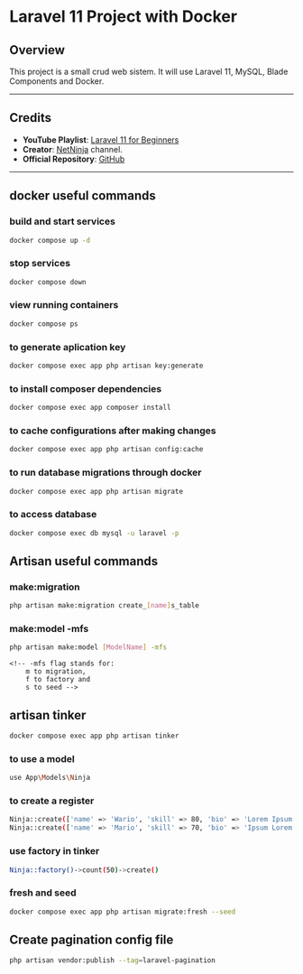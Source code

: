 # Laravel 11 Project with Docker

## Overview
This project is a small crud web sistem. It will use Laravel 11, MySQL, Blade Components and Docker.

---

## Credits
- **YouTube Playlist**: [Laravel 11 for Beginners](https://www.youtube.com/playlist?list=PL4cUxeGkcC9gF5Gez17eHcDIxrpVSBuVt)  
- **Creator**: [NetNinja](https://www.youtube.com/@NetNinja) channel.   
- **Official Repository**: [GitHub](https://github.com/iamshaunjp/laravel-11-for-beginners)

---

## docker useful commands

### build and start services
```bash
docker compose up -d
```

### stop services
```bash
docker compose down
```

### view running containers
```bash
docker compose ps
```

### to generate aplication key
```bash
docker compose exec app php artisan key:generate
```

### to install composer dependencies
```bash
docker compose exec app composer install
```

### to cache configurations after making changes
```bash
docker compose exec app php artisan config:cache
```

### to run database migrations through docker
```bash
docker compose exec app php artisan migrate
```

### to access database
```bash
docker compose exec db mysql -u laravel -p
```

## Artisan useful commands

### make:migration
```bash
php artisan make:migration create_[name]s_table
```

### make:model -mfs
```bash
php artisan make:model [ModelName] -mfs
```
    <!-- -mfs flag stands for: 
        m to migration, 
        f to factory and 
        s to seed -->

## artisan tinker
```bash
docker compose exec app php artisan tinker
```

### to use a model
```bash
use App\Models\Ninja
```

### to create a register
```bash
Ninja::create(['name' => 'Wario', 'skill' => 80, 'bio' => 'Lorem Ipsum'])
Ninja::create(['name' => 'Mario', 'skill' => 70, 'bio' => 'Ipsum Lorem'])
```

### use factory in tinker
<!-- it will create 50 records -->
```bash
Ninja::factory()->count(50)->create() 
```

### fresh and seed
<!-- This will delete all old values in database -->
```bash
docker compose exec app php artisan migrate:fresh --seed
```

## Create pagination config file
```bash
php artisan vendor:publish --tag=laravel-pagination
```